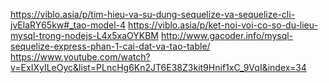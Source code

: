 https://viblo.asia/p/tim-hieu-va-su-dung-sequelize-va-sequelize-cli-jvElaRY65kw#_tao-model-4
https://viblo.asia/p/ket-noi-voi-co-so-du-lieu-mysql-trong-nodejs-L4x5xaOYKBM
http://www.gacoder.info/mysql-sequelize-express-phan-1-cai-dat-va-tao-table/
https://www.youtube.com/watch?v=ExIXyILeOyc&list=PLncHg6Kn2JT6E38Z3kit9Hnif1xC_9VqI&index=34
